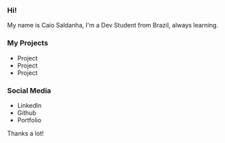 ### Hi!

My name is Caio Saldanha, I'm a Dev Student from Brazil, always learning.

### My Projects
- Project
- Project
- Project

### Social Media
- LinkedIn
- Github
- Portfolio

Thanks a lot!
